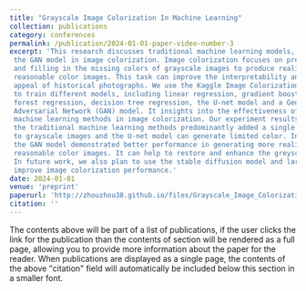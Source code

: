 ```yaml
---
title: "Grayscale Image Colorization In Machine Learning"
collection: publications
category: conferences
permalink: /publication/2024-01-01-paper-video-number-3
excerpt: 'This research discusses traditional machine learning models, the U-Net model and
 the GAN model in image colorization. Image colorization focuses on predicting
 and filling in the missing colors of grayscale images to produce realistic and
 reasonable color images. This task can improve the interpretability and aesthetic
 appeal of historical photographs. We use the Kaggle Image Colorization Dataset
 to train different models, including linear regression, gradient boosting, random
 forest regression, decision tree regression, the U-net model and a Generative
 Adversarial Network (GAN) model. It insights into the effectiveness of different
 machine learning methods in image colorization. Our experiment results indicate
 the traditional machine learning methods predominantly added a single brown color
 to grayscale images and the U-net model can generate limited color. In contrast,
 the GAN model demonstrated better performance in generating more realistic and
 reasonable color images. It can help to restore and enhance the greyscale images.
 In future work, we also plan to use the stable diffusion model and large dataset to
 improve image colorization performance.'
date: 2024-01-01
venue: 'preprint'
paperurl: 'http://zhouzhou38.github.io/files/Grayscale_Image_Colorization_In_Machine_Learning_Group_ID_611.pdf'
citation: ''
---
```


The contents above will be part of a list of publications, if the user clicks the link for the publication than the contents of section will be rendered as a full page, allowing you to provide more information about the paper for the reader. When publications are displayed as a single page, the contents of the above "citation" field will automatically be included below this section in a smaller font.

